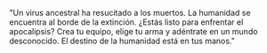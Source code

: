 "Un virus ancestral ha resucitado a los muertos. La humanidad se encuentra al borde de la extinción. ¿Estás listo para enfrentar el apocalipsis? Crea tu equipo, elige tu arma y adéntrate en un mundo desconocido. El destino de la humanidad está en tus manos."
